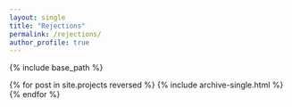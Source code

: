 ```yaml
---
layout: single
title: "Rejections"
permalink: /rejections/
author_profile: true
---
```

{% include base_path %}

{% for post in site.projects reversed %}
{% include archive-single.html %}
{% endfor %}

